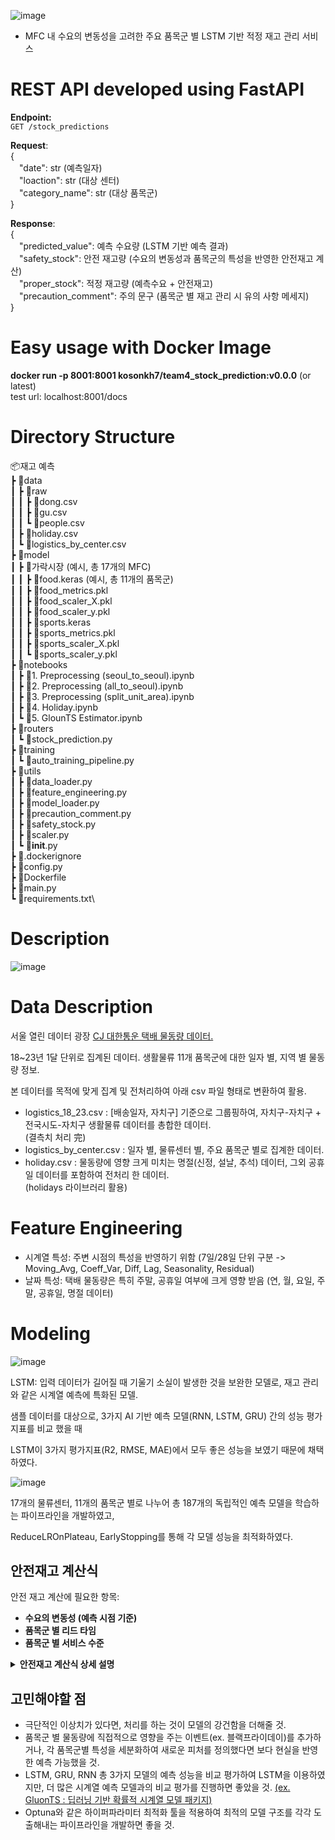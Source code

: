 ![image](https://github.com/user-attachments/assets/305e4e39-2faf-4896-aea2-b78f4ebd98f2)

- MFC 내 수요의 변동성을 고려한 주요 품목군 별 LSTM 기반 적정 재고 관리 서비스

# REST API developed using FastAPI
**Endpoint:** <br>
`GET /stock_predictions`

**Request**: <br>
{ <br>
&emsp;"date": str (예측일자) <br>
&emsp;"loaction": str (대상 센터) <br>
&emsp;"category_name": str (대상 품목군) <br>
} <br>

**Response**: <br>
{ <br>
        &emsp;"predicted_value": 예측 수요량 (LSTM 기반 예측 결과) <br>
        &emsp;"safety_stock": 안전 재고량 (수요의 변동성과 품목군의 특성을 반영한 안전재고 계산) <br>
        &emsp;"proper_stock": 적정 재고량 (예측수요 + 안전재고) <br>
        &emsp;"precaution_comment": 주의 문구 (품목군 별 재고 관리 시 유의 사항 메세지) <br>
} <br>

# Easy usage with Docker Image
**docker run -p 8001:8001 kosonkh7/team4_stock_prediction:v0.0.0** (or latest) <br>
test url: localhost:8001/docs <br>

# Directory Structure
📦재고 예측\
 ┣ 📂data\
 ┃ ┣ 📂raw\
 ┃ ┃ ┣ 📜dong.csv\
 ┃ ┃ ┣ 📜gu.csv\
 ┃ ┃ ┗ 📜people.csv\
 ┃ ┣ 📜holiday.csv\
 ┃ ┗ 📜logistics_by_center.csv\
 ┣ 📂model\
 ┃ ┣ 📂가락시장    (예시, 총 17개의 MFC)\
 ┃ ┃ ┣ 📜food.keras    (예시, 총 11개의 품목군)\
 ┃ ┃ ┣ 📜food_metrics.pkl\
 ┃ ┃ ┣ 📜food_scaler_X.pkl\
 ┃ ┃ ┣ 📜food_scaler_y.pkl\
 ┃ ┃ ┣ 📜sports.keras\
 ┃ ┃ ┣ 📜sports_metrics.pkl\
 ┃ ┃ ┣ 📜sports_scaler_X.pkl\
 ┃ ┃ ┗ 📜sports_scaler_y.pkl\
 ┣ 📂notebooks\
 ┃ ┣ 📜1. Preprocessing (seoul_to_seoul).ipynb\
 ┃ ┣ 📜2. Preprocessing (all_to_seoul).ipynb\
 ┃ ┣ 📜3. Preprocessing (split_unit_area).ipynb\
 ┃ ┣ 📜4. Holiday.ipynb\
 ┃ ┗ 📜5. GlounTS Estimator.ipynb\
 ┣ 📂routers\
 ┃ ┗ 📜stock_prediction.py\
 ┣ 📂training\
 ┃ ┗ 📜auto_training_pipeline.py\
 ┣ 📂utils\
 ┃ ┣ 📜data_loader.py\
 ┃ ┣ 📜feature_engineering.py\
 ┃ ┣ 📜model_loader.py\
 ┃ ┣ 📜precaution_comment.py\
 ┃ ┣ 📜safety_stock.py\
 ┃ ┣ 📜scaler.py\
 ┃ ┗ 📜__init__.py\
 ┣ 📜.dockerignore\
 ┣ 📜config.py\
 ┣ 📜Dockerfile\
 ┣ 📜main.py\
 ┗ 📜requirements.txt\

# Description

![image](https://github.com/user-attachments/assets/66e3ded8-553f-43cb-96e3-862c1958c4c2)


# Data Description
서울 열린 데이터 광장 [CJ 대한통운 택배 물동량 데이터.](https://data.seoul.go.kr/dataVisual/seoul/SeoulConsumerLogistics.do) <br>

18~23년 1달 단위로 집계된 데이터. 생활물류 11개 품목군에 대한 일자 별, 지역 별 물동량 정보. <br>

본 데이터를 목적에 맞게 집계 및 전처리하여 아래 csv 파일 형태로 변환하여 활용. <br>

- logistics_18_23.csv : [배송일자, 자치구] 기준으로 그룹핑하여, 자치구-자치구 + 전국시도-자치구 생활물류 데이터를 총합한 데이터. \
  (결측치 처리 完)
- logistics_by_center.csv : 일자 별, 물류센터 별, 주요 품목군 별로 집계한 데이터.
- holiday.csv : 물동량에 영향 크게 미치는 명절(신정, 설날, 추석) 데이터, 그외 공휴일 데이터를 포함하여 전처리 한 데이터.\
  (holidays 라이브러리 활용)

# Feature Engineering
- 시계열 특성: 주변 시점의 특성을 반영하기 위함 (7일/28일 단위 구분 -> Moving_Avg, Coeff_Var, Diff, Lag, Seasonality, Residual) <br>
- 날짜 특성: 택배 물동량은 특히 주말, 공휴일 여부에 크게 영향 받음 (연, 월, 요일, 주말, 공휴일, 명절 데이터) <br>

# Modeling
![image](https://github.com/user-attachments/assets/17e18d96-df70-4095-b35b-befcab904ce3)

LSTM: 입력 데이터가 길어질 때 기울기 소실이 발생한 것을 보완한 모델로, 재고 관리와 같은 시계열 예측에 특화된 모델.

샘플 데이터를 대상으로, 3가지 AI 기반 예측 모델(RNN, LSTM, GRU) 간의 성능 평가지표를 비교 했을 때

LSTM이 3가지 평가지표(R2, RMSE, MAE)에서 모두 좋은 성능을 보였기 때문에 채택하였다.

![image](https://github.com/user-attachments/assets/77cfa2bf-05a6-4617-b117-cadf885d5e94)

17개의 물류센터, 11개의 품목군 별로 나누어 총 187개의 독립적인 예측 모델을 학습하는 파이프라인을 개발하였고,

ReduceLROnPlateau, EarlyStopping를 통해 각 모델 성능을 최적화하였다.


## 안전재고 계산식

안전 재고 계산에 필요한 항목: 
- **수요의 변동성 (예측 시점 기준)**
- **품목군 별 리드 타임**
- **품목군 별 서비스 수준**


<details>
        <summary> <b>안전재고 계산식 상세 설명</b> </summary>     

#### 1. **일자별 수요 데이터**
특정 물품의 일별 수요량. 수요 데이터에서 평균 수요량과 변동성을 추정할 수 있다.

- **평균 수요 (Average Demand, D)**: 일정 기간 동안의 수요 평균값. (ex. 최근 30일) 
  
  $\[
  D = \frac{\text{총 수요}}{\text{일수}}
  \]$

- **수요의 표준편차 (Demand Standard Deviation, \(\sigma\))**: 일별 수요의 변동성.

  $\[
  \sigma = \sqrt{\frac{\sum (D_i - \text{평균 수요})^2}{N}}
  \]$
  
  여기서 $\( D_i \)$는 각 일자별 수요, $\( N \)$은 일자의 수.

#### 2. **리드 타임 (Lead Time, LT)**
리드 타임은 주문이 들어가서 물품이 입고되는 데 걸리는 시간. 이는 수요 예측을 기반으로 안전 재고를 설정하는데 중요한 요소이다.

- **리드 타임 평균 (Lead Time Average)**: 리드 타임 동안의 평균 수요를 계산.
  
  $\[
  D_{\text{lead time}} = D \times LT
  \]$

- **리드 타임의 표준편차**: 리드 타임 동안의 수요 변동성을 계산하여, 이를 바탕으로 안전 재고를 조정한다.

#### 3. **서비스 수준 (Service Level, SL)**
서비스 수준은 고객의 수요를 충족시키기 위해 필요한 재고의 확률적 목표. 예를 들어, 95%의 서비스 수준은 고객의 95%가 필요로 하는 제품을 확보하는 것을 의미한다. 서비스 수준에 따라 안전 재고의 양이 달라진다.

- **서비스 수준의 Z-점수**: 서비스 수준에 맞는 Z-점수를 사용하여, 수요의 변동성을 반영한 안전 재고를 계산할 수 있다. 예를 들어, 95% 서비스 수준에 해당하는 Z-점수는 약 1.65이다.

#### 4. **안전 재고 계산**
안전 재고는 주로 다음의 공식을 통해 계산할 수 있다:

$\[
\text{Safety Stock} = Z \times \sigma_{\text{LT}} \times \sqrt{LT}
\]$

- **Z**: 서비스 수준에 해당하는 Z-점수
- **$\(\sigma_{\text{LT}}\)$**: 리드 타임 동안의 수요 표준편차
- **$\(\sqrt{LT}\)$**: 리드 타임 동안의 수요 변동성을 고려

#### 5. **최종 안전 재고 공식**

$\[
\text{Safety Stock} = Z \times \sigma \times \sqrt{LT}
\]$

여기서:

- $\( \sigma \)$: 수요의 표준편차 (일자별 수요의 변동성)
- $\( LT \)$: 리드 타임 (일수)
- $\( Z \)$: 목표 서비스 수준에 해당하는 Z-점수

#### 예시
1. **수요 데이터**: 최근 30일 동안의 수요 평균은 100개, 표준편차는 20개
2. **리드 타임**: 5일
3. **서비스 수준**: 95% (Z-점수 = 1.65)

이 경우, 안전 재고는 다음과 같이 계산된다:

$\[
\text{Safety Stock} = 1.65 \times 20 \times \sqrt{5} \approx 73.65
\]$

따라서, 약 74개의 안전 재고를 유지해야 한다.

- 짧은 리드타임 (1-3일): 식품, 도서/음반
- 중간 리드타임 (3-7일): 기타, 생활/건강, 출산/육아, 패션의류, 패션잡화, 화장품/미용
- 긴 리드타임 (7-14일): 가구/인테리어, 디지털/가전, 스포츠/레저

</details>


## 고민해야할 점
- 극단적인 이상치가 있다면, 처리를 하는 것이 모델의 강건함을 더해줄 것.
- 품목군 별 물동량에 직접적으로 영향을 주는 이벤트(ex. 블랙프라이데이)를 추가하거나, 각 품목군별 특성을 세분화하여 새로운 피처를 정의했다면 보다 현실을 반영한 예측 가능했을 것.
- LSTM, GRU, RNN 총 3가지 모델의 예측 성능을 비교 평가하여 LSTM을 이용하였지만, 더 많은 시계열 예측 모델과의 비교 평가를 진행하면 좋았을 것.
[(ex. GluonTS : 딥러닝 기반 확률적 시계열 모델 패키지)](https://ts.gluon.ai/stable/index.html)
- Optuna와 같은 하이퍼파라미터 최적화 툴을 적용하여 최적의 모델 구조를 각각 도출해내는 파이프라인을 개발하면 좋을 것.
